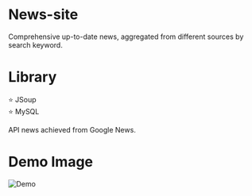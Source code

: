 # News-site
Comprehensive up-to-date news, aggregated from different sources by search keyword.

# Library

⭐ JSoup<br/>
⭐ MySQL<br/>


API news achieved from Google News.

# Demo Image

![Demo](https://user-images.githubusercontent.com/58554649/84874864-e362c600-b08d-11ea-8952-1c64c016563f.png)



